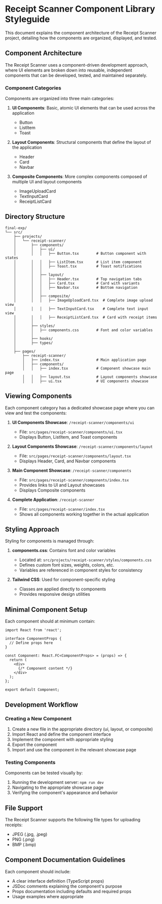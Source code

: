 # Receipt Scanner Component Library Styleguide

This document explains the component architecture of the Receipt Scanner project, detailing how the components are organized, displayed, and tested.

## Component Architecture

The Receipt Scanner uses a component-driven development approach, where UI elements are broken down into reusable, independent components that can be developed, tested, and maintained separately.

### Component Categories

Components are organized into three main categories:

1. **UI Components**: Basic, atomic UI elements that can be used across the application
   - Button
   - ListItem
   - Toast

2. **Layout Components**: Structural components that define the layout of the application
   - Header
   - Card
   - Navbar

3. **Composite Components**: More complex components composed of multiple UI and layout components
   - ImageUploadCard
   - TextInputCard
   - ReceiptListCard

## Directory Structure

```
final-exp/
└── src/
    ├── projects/
    │   └── receipt-scanner/
    │       ├── components/
    │       │   ├── ui/
    │       │   │   ├── Button.tsx        # Button component with states
    │       │   │   ├── ListItem.tsx      # List item component
    │       │   │   ├── Toast.tsx         # Toast notifications
    │       │   │
    │       │   ├── layout/
    │       │   │   ├── Header.tsx        # Top navigation tabs
    │       │   │   ├── Card.tsx          # Card with variants
    │       │   │   ├── Navbar.tsx        # Bottom navigation
    │       │   │
    │       │   ├── composite/
    │       │   │   ├── ImageUploadCard.tsx  # Complete image upload view
    │       │   │   ├── TextInputCard.tsx    # Complete text input view
    │       │   │   ├── ReceiptListCard.tsx  # Card with receipt items
    │       │
    │       ├── styles/
    │       │   ├── components.css        # Font and color variables
    │       │
    │       ├── hooks/
    │       ├── types/
    │
    ├── pages/
        ├── receipt-scanner/
        │   ├── index.tsx                 # Main application page
        │   ├── components/
        │   │   ├── index.tsx             # Component showcase main page
        │   │   ├── layout.tsx            # Layout components showcase
        │   │   ├── ui.tsx                # UI components showcase
```

## Viewing Components

Each component category has a dedicated showcase page where you can view and test the components:

1. **UI Components Showcase**: `/receipt-scanner/components/ui`
   - File: `src/pages/receipt-scanner/components/ui.tsx`
   - Displays Button, ListItem, and Toast components

2. **Layout Components Showcase**: `/receipt-scanner/components/layout`
   - File: `src/pages/receipt-scanner/components/layout.tsx`
   - Displays Header, Card, and Navbar components

3. **Main Component Showcase**: `/receipt-scanner/components`
   - File: `src/pages/receipt-scanner/components/index.tsx`
   - Provides links to UI and Layout showcases
   - Displays Composite components

4. **Complete Application**: `/receipt-scanner`
   - File: `src/pages/receipt-scanner/index.tsx`
   - Shows all components working together in the actual application

## Styling Approach

Styling for components is managed through:

1. **components.css**: Contains font and color variables
   - Located at: `src/projects/receipt-scanner/styles/components.css`
   - Defines custom font sizes, weights, colors, etc.
   - Variables are referenced in component styles for consistency

2. **Tailwind CSS**: Used for component-specific styling
   - Classes are applied directly to components
   - Provides responsive design utilities

## Minimal Component Setup

Each component should at minimum contain:

```tsx
import React from 'react';

interface ComponentProps {
  // Define props here
}

const Component: React.FC<ComponentProps> = (props) => {
  return (
    <div>
      {/* Component content */}
    </div>
  );
};

export default Component;
```

## Development Workflow

### Creating a New Component

1. Create a new file in the appropriate directory (ui, layout, or composite)
2. Import React and define the component interface
3. Implement the component with appropriate styling
4. Export the component
5. Import and use the component in the relevant showcase page

### Testing Components

Components can be tested visually by:

1. Running the development server: `npm run dev`
2. Navigating to the appropriate showcase page
3. Verifying the component's appearance and behavior

## File Support

The Receipt Scanner supports the following file types for uploading receipts:
- JPEG (.jpg, .jpeg)
- PNG (.png)
- BMP (.bmp)

## Component Documentation Guidelines

Each component should include:
- A clear interface definition (TypeScript props)
- JSDoc comments explaining the component's purpose
- Props documentation including defaults and required props
- Usage examples where appropriate 